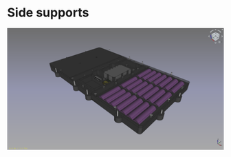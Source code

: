 # Side supports

![side supports](https://github.com/lacina-dev/VITULUS-3D-models/blob/main/Battery/BatteryPack.png?raw=true)
